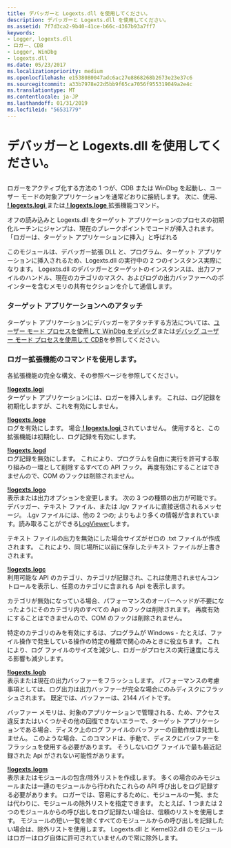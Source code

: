```yaml
---
title: デバッガーと Logexts.dll を使用してください。
description: デバッガーと Logexts.dll を使用してください。
ms.assetid: 7f7d3ca2-9b40-41ce-b66c-4367b93a7ff7
keywords:
- Logger, logexts.dll
- ロガー、CDB
- Logger, WinDbg
- logexts.dll
ms.date: 05/23/2017
ms.localizationpriority: medium
ms.openlocfilehash: e1538080047adc6ac27e8868268b2673e23e37c6
ms.sourcegitcommit: a33b7978e22d5bb9f65ca7056f955319049a2e4c
ms.translationtype: MT
ms.contentlocale: ja-JP
ms.lasthandoff: 01/31/2019
ms.locfileid: "56531779"
---
```

# <a name="using-the-debugger-and-logextsdll"></a>デバッガーと Logexts.dll を使用してください。


## <span id="ddk_using_the_debugger_and_logexts_dll_dtoolq"></span><span id="DDK_USING_THE_DEBUGGER_AND_LOGEXTS_DLL_DTOOLQ"></span>


ロガーをアクティブ化する方法の 1 つが、CDB または WinDbg を起動し、ユーザー モードの対象アプリケーションを通常どおりに接続します。 次に、使用、 [ **! logexts.logi** ](-logexts-logi.md)または[ **! logexts.loge** ](-logexts-loge.md)拡張機能コマンド。

オフの読み込みと Logexts.dll をターゲット アプリケーションのプロセスの初期化ルーチンにジャンプは、現在のブレークポイントでコードが挿入されます。 「ロガーは、ターゲット アプリケーションに挿入」と呼ばれる

このモジュールは、デバッガー拡張 DLL と、プログラム、ターゲット アプリケーションに挿入されるため、Logexts.dll の実行中の 2 つのインスタンス実際になります。 Logexts.dll のデバッガーとターゲットのインスタンスは、出力ファイルのハンドル、現在のカテゴリのマスク、およびログの出力バッファーへのポインターを含むメモリの共有セクションを介して通信します。

### <a name="span-idattachingtothetargetapplicationspanspan-idattachingtothetargetapplicationspanattaching-to-the-target-application"></a><span id="attaching_to_the_target_application"></span><span id="ATTACHING_TO_THE_TARGET_APPLICATION"></span>ターゲット アプリケーションへのアタッチ

ターゲット アプリケーションにデバッガーをアタッチする方法については、[ユーザー モード プロセスを使用して WinDbg をデバッグ](debugging-a-user-mode-process-using-windbg.md)または[デバッグ ユーザー モード プロセスを使用して CDB](debugging-a-user-mode-process-using-cdb.md)を参照してください。

### <a name="span-idusingtheloggerextensioncommandsspanspan-idusingtheloggerextensioncommandsspanusing-the-logger-extension-commands"></a><span id="using_the_logger_extension_commands"></span><span id="USING_THE_LOGGER_EXTENSION_COMMANDS"></span>ロガー拡張機能のコマンドを使用します。

各拡張機能の完全な構文、その参照ページを参照してください。

<span id="_LOGEXTS.LOGI"></span>[**!logexts.logi**](-logexts-logi.md)  
ターゲット アプリケーションには、ロガーを挿入します。 これは、ログ記録を初期化しますが、これを有効にしません。

<span id="_LOGEXTS.LOGE"></span>[**!logexts.loge**](-logexts-loge.md)  
ログを有効にします。 場合[ **! logexts.logi** ](-logexts-logi.md)されていません。 使用すると、この拡張機能は初期化し、ログ記録を有効にします。

<span id="_LOGEXTS.LOGD"></span>[**!logexts.logd**](-logexts-logd.md)  
ログ記録を無効にします。 これにより、プログラムを自由に実行を許可する取り組みの一環として削除するすべての API フック。 再度有効にすることはできませんので、COM のフックは削除されません。

<span id="_LOGEXTS.LOGO"></span>[**!logexts.logo**](-logexts-logo.md)  
表示または出力オプションを変更します。 次の 3 つの種類の出力が可能です。 デバッガー、テキスト ファイル、または .lgv ファイルに直接送信されるメッセージ。 .Lgv ファイルには、他の 2 つの; よりもより多くの情報が含まれています。読み取ることができる[LogViewer](logviewer.md)します。

テキスト ファイルの出力を無効にした場合サイズがゼロの .txt ファイルが作成されます。 これにより、同じ場所に以前に保存したテキスト ファイルが上書きされます。

<span id="_LOGEXTS.LOGC"></span>[**!logexts.logc**](-logexts-logc.md)  
利用可能な API のカテゴリ、カテゴリが記録され、これは使用されませんコントロールを表示し、任意のカテゴリに含まれる Api を表示します。

カテゴリが無効になっている場合、パフォーマンスのオーバーヘッドが不要になったようにそのカテゴリ内のすべての Api のフックは削除されます。 再度有効にすることはできませんので、COM のフックは削除されません。

特定のカテゴリのみを有効にするは、プログラムが Windows - たとえば、ファイル操作で発生している操作の特定の種類で関心のみときに役立ちます。 これにより、ログ ファイルのサイズを減少し、ロガーがプロセスの実行速度に与える影響も減少します。

<span id="_LOGEXTS.LOGB"></span>[**!logexts.logb**](-logexts-logb.md)  
表示または現在の出力バッファーをフラッシュします。 パフォーマンスの考慮事項としては、ログ出力は出力バッファーが完全な場合にのみディスクにフラッシュされます。 既定では、バッファーは、2144 バイトです。

バッファー メモリは、対象のアプリケーションで管理される、ため、アクセス違反またはいくつかその他の回復できないエラーで、ターゲット アプリケーションである場合、ディスク上のログ ファイルのバッファーの自動作成は発生しません。 このような場合、このコマンドは、手動で、ディスクにバッファーをフラッシュを使用する必要があります。 そうしないログ ファイルで最も最近記録された Api がされない可能性があります。

<span id="_LOGEXTS.LOGM"></span>[**!logexts.logm**](-logexts-logm.md)  
表示またはモジュールの包含/除外リストを作成します。 多くの場合のみモジュールまたは一連のモジュールから行われたこれらの API 呼び出しをログ記録する必要があります。 ロガーでは、容易にするために、モジュールの一覧、または代わりに、モジュールの除外リストを指定できます。 たとえば、1 つまたは 2 つのモジュールからの呼び出しをログ記録たい場合は、信頼のリストを使用します。 モジュールの短い一覧を除くすべてのモジュールからの呼び出しを記録したい場合は、除外リストを使用します。 Logexts.dll と Kernel32.dll のモジュールはロガーはログ自体に許可されていませんので常に除外します。

 

 





